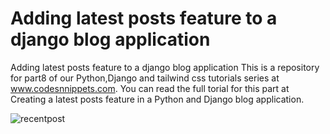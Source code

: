 # Adding latest posts feature to a django blog application
 Adding latest posts feature to a django blog application
 This is a repository for part8 of our Python,Django and tailwind css tutorials series at www.codesnnippets.com. You can read the full torial for this part at Creating a latest posts feature in a Python and Django blog application.
 
![recentpost](https://user-images.githubusercontent.com/71964085/136475596-40626ca5-d606-43ba-8017-f31ce3395c28.png)
